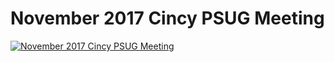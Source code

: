 # November 2017 Cincy PSUG Meeting

[![November 2017 Cincy PSUG Meeting](https://i1.ytimg.com/vi/dzwnA8HADLg/hqdefault.jpg "November 2017 Cincy PSUG Meeting")](https://www.youtube.com/watch?v=dzwnA8HADLg)



